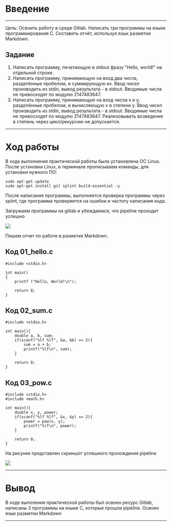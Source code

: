 # Введение
***
Цель: Освоить работу в среде Gitlab. Написать три программы на языке программирования C. Составить отчёт, используя язык разметки Markdown.

## Задание

1. Написать программу, печатающую в stdout фразу "Hello, world!" на отдельной строке.
1. Написать программу, принимающую на вход два числа, разделённые пробелом, и суммирующую их. Ввод чисел производить из stdin, вывод результата - в stdout. Вводимые числа не превосходят по модулю 2147483647.
1. Написать программу, принимающую на вход числа x и y, разделённые пробелом, и вычисляющую x в степени y. Ввод чисел производить из stdin, вывод результата - в stdout. Вводимые числа не превосходят по модулю 2147483647. Реализовывать возведение в степень через цикл/рекурсию не допускается.
***

# Ход работы

В ходе выполнения практической работы была установлена ОС Linux. После установки Linux, в терминале прописываем команды, для установки нужного ПО:

```
sudo apt-get update
sudo apt-get install git splint build-essential -y
```

После написания программы, выполняется проверка программы через spiint, где программа проверяется на ошибки и частоту написания кода.

Загружаем программы на gitlab и убеждаемся, что pipeline проходит успешно

[![](https://gitlab.com/ItsLupus/practices/-/raw/master/pr1/image/pr1.png)](https://gitlab.com/ItsLupus/practices/-/blob/master/pr1/image/pr1.png)

Пишем отчет по работе в разметке Markdown.

## Код 01_hello.c

```
#include <stdio.h>

int main()
{
    printf ("Hello, World!\n");

    return 0;
}

```

## Код 02_sum.c

```
#include <stdio.h>

int main(){
    double a, b, sum;
    if(scanf("%lf %lf", &a, &b) == 2){
        sum = a + b;
        printf("%lf\n", sum);
    }
    
    return 0;
}

```
## Код 03_pow.c

```
#include <stdio.h>
#include <math.h>

int main(){
    double x, y, power;
    if(scanf("%lf %lf", &x, &y) == 2){
        power = pow(x, y);
        printf("%lf\n", power);
    }

    return 0;
}

```

На рисунке представлен скриншот успешного прохождения pipeline

[![](https://gitlab.com/Korobejnikova/practices/-/raw/master/pr1/pr1.png)](http://https://gitlab.com/Korobejnikova/practices/-/blob/master/pr1/pr1.png)

***

# Вывод

В ходе выполения практической работы был освоен ресурс Gitlab, написаны 3 программы на языке C, которые прошли pipeline. Освоен язык разметки Markdown
***
